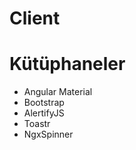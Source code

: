 # Client

# Kütüphaneler

  - Angular Material
  - Bootstrap
  - AlertifyJS
  - Toastr
  - NgxSpinner

